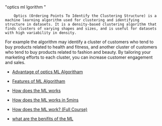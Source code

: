 "optics ml lgorithm "

        Optics (Ordering Points To Identify the Clustering Structure) is a machine learning algorithm used for clustering and identifying structure in datasets. It is a density-based clustering algorithm that finds clusters of varying shapes and sizes, and is useful for datasets with high variability in density.

For example
           the algorithm may identify a cluster of customers who tend to buy products related to health and fitness, and another cluster of customers who tend to buy products related to fashion and beauty. By tailoring your marketing efforts to each cluster, you can increase customer engagement and sales.

- [ Advantage of optics ML Algoritham](www.javatpoint.com)
- [Features of ML Algoritham](www.datarobot.com)

- [How does the ML works](www.simplilearn.com)
- [How does the ML works in 5mins](www.daleonai.com)
- [How does the ML work? (Full Course)](https://youtu.be/GwIo3gDZCVQ)
- [what are the benifits of the ML](www.benefitsonline.ml.com)
